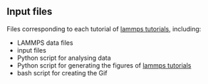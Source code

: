 ## Input files

Files corresponding to each tutorial of [lammps tutorials](https://lammpstutorials.github.io/), including:

- LAMMPS data files
- input files
- Python script for analysing data
- Python script for generating the figures of [lammps tutorials](https://lammpstutorials.github.io/)
- bash script for creating the Gif

